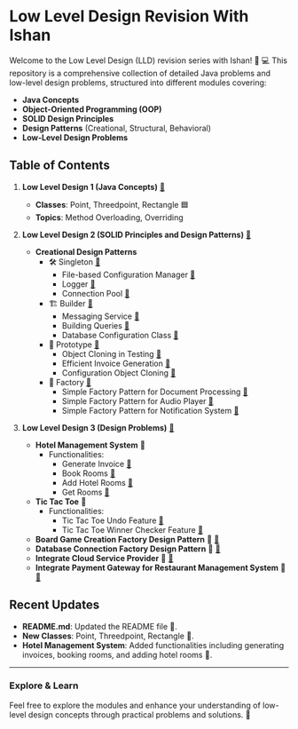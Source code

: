 # Low Level Design Revision With Ishan

Welcome to the Low Level Design (LLD) revision series with Ishan! 🚀 💻
This repository is a comprehensive collection of detailed Java problems and low-level design problems, structured into
different modules covering:

- **Java Concepts**
- **Object-Oriented Programming (OOP)**
- **SOLID Design Principles**
- **Design Patterns** (Creational, Structural, Behavioral)
- **Low-Level Design Problems**

## Table of Contents

1. **Low Level Design 1 (Java Concepts)** [🔗](/lld-1/)
    - **Classes**: Point, Threedpoint, Rectangle 🟦
    - **Topics**: Method Overloading, Overriding

2. **Low Level Design 2 (SOLID Principles and Design Patterns)** [🔗](/lld-2/)
    - **Creational Design Patterns**
        - 🛠️ Singleton [🔗](/lld-2/src/main/java/singleton)
            - File-based Configuration Manager [🔗](/lld-2/src/main/java/singleton/q1)
            - Logger [🔗](/lld-2/src/main/java/singleton/q2)
            - Connection Pool [🔗](/lld-2/src/main/java/singleton/q3)
        - 🏗️ Builder [🔗](/lld-2/src/main/java/builder)
            - Messaging Service [🔗](/lld-2/src/main/java/builder/q1)
            - Building Queries [🔗](/lld-2/src/main/java/builder/q2)
            - Database Configuration Class [🔗](/lld-2/src/main/java/builder/q3)
        - 🧬 Prototype [🔗](/lld-2/src/main/java/prototype)
            - Object Cloning in Testing [🔗](/lld-2/src/main/java/prototype/q1)
            - Efficient Invoice Generation [🔗](/lld-2/src/main/java/prototype/q2)
            - Configuration Object Cloning [🔗](/lld-2/src/main/java/prototype/q3)
        - 🧬 Factory [🔗](/lld-2/src/main/java/factory)
            - Simple Factory Pattern for Document Processing [🔗](/lld-2/src/main/java/factory/q1)
            - Simple Factory Pattern for Audio Player [🔗](/lld-2/src/main/java/factory/q2)
            - Simple Factory Pattern for Notification System [🔗](/lld-2/src/main/java/factory/q3)

3. **Low Level Design 3 (Design Problems)** [🔗](/lld-3/)
    - **Hotel Management System** 🏨
        - Functionalities:
            - Generate Invoice [🔗](/lld-3/src/main/java/class2/generateinvoices)
            - Book Rooms [🔗](/lld-3/src/main/java/class2/bookrooms)
            - Add Hotel Rooms [🔗](/lld-3/src/main/java/class2/addroomshotelmanagement)
            - Get Rooms [🔗](/lld-3/src/main/java/class2/getrooms)
    - **Tic Tac Toe** 🏨
        - Functionalities:
            - Tic Tac Toe Undo Feature [🔗](/lld-3/src/main/java/class3/tttundo)
            - Tic Tac Toe Winner Checker Feature [🔗](/lld-3/src/main/java/class3/tttwinnerchecker)
    - **Board Game Creation Factory Design Pattern** 🏨 [🔗](/lld-3/src/main/java/class3/boardgamecreation)
    - **Database Connection Factory Design Pattern** 🏨 [🔗](/lld-3/src/main/java/class3/databaseconnection)
    - **Integrate Cloud Service Provider** 🏨 [🔗](/lld-3/src/main/java/class3/cloudproviders)
    - **Integrate Payment Gateway for Restaurant Management System**
      🏨 [🔗](/lld-3/src/main/java/class5/changepaymentgateway)

## Recent Updates

- **README.md**: Updated the README file 📄.
- **New Classes**: Point, Threedpoint, Rectangle 📐.
- **Hotel Management System**: Added functionalities including generating invoices, booking rooms, and adding hotel
  rooms 🏢.

---

### Explore & Learn

Feel free to explore the modules and enhance your understanding of low-level design concepts through practical problems
and solutions. 🌟

